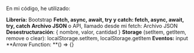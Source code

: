 En mi código, he utilizado:

**Librería:** Bootstrap
**Fetch, async, await, try y catch: fetch, async, await, try, catch**
**Archivo JSON** o API, llamado desde mi fetch: Archivo JSON
**Desestructuración**: { nombre, valor, cantidad }
**Storage** (setItem, getItem, remove o clear): localStorage.setItem, localStorage.getItem
**Eventos:** input
**Arrow Function: **() => {}
